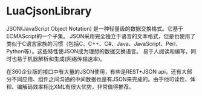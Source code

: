 # LuaCjsonLibrary

JSON(JavaScript Object Notation) 是一种轻量级的数据交换格式。它基于ECMAScript的一个子集。 JSON采用完全独立于语言的文本格式，但是也使用了类似于C语言家族的习惯（包括C、C++、C#、Java、JavaScript、Perl、Python等）。这些特性使JSON成为理想的数据交换语言。 易于人阅读和编写，同时也易于机器解析和生成(网络传输速率)。

在360企业版的接口中有大量的JSON使用，有些是REST+JSON api，还有大部分不同应用、组件之间沟通的中间数据也是有JSON来完成的。由于他可读性、体积、编解码效率相比XML有很大优势，非常值得推荐。
